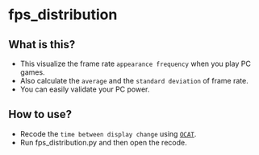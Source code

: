 # fps_distribution
## What is this?
- This visualize the frame rate `appearance frequency` when you play PC games.
- Also calculate the `average` and the `standard deviation` of frame rate.
- You can easily validate your PC power.
## How to use?
- Recode the `time between display change` using [`OCAT`](https://gpuopen.com/gaming-product/ocat/).
- Run fps_distribution.py and then open the recode.


